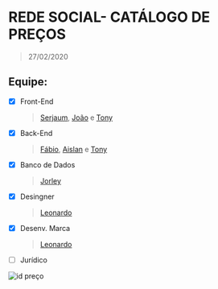# REDE SOCIAL- CATÁLOGO DE PREÇOS

> 27/02/2020

## Equipe:

- [x] Front-End
  > [Serjaum](), [João]() e [Tony](https://github.com/TonyDev77)

- [x] Back-End
  > [Fábio](), [Aislan](https://github.com/aislansistemas) e [Tony](https://github.com/TonyDev77)

- [x] Banco de Dados 
  > [Jorley](https://github.com/jorleyhuy)

- [x] Desingner
  > [Leonardo](https://github.com/devleonardo)

- [x] Desenv. Marca
  > [Leonardo](https://github.com/devleonardo)

- [ ] Jurídico






![id preço](https://user-images.githubusercontent.com/46674942/75601238-13af3600-5a98-11ea-9556-7905fade90a3.png)
